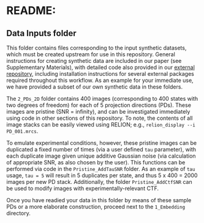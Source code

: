 # README: 
## Data Inputs folder

This folder contains files corresponding to the input synthetic datasets, which must be created upstream for use in this repository. General instructions for creating synthetic data are included in our paper (see Supplementary Materials), with detailed code also provided in our [external repository](https://github.com/evanseitz/cryoEM_synthetic_continua), including installation instructions for several external packages required throughout this workflow. As an example for your immediate use, we have provided a subset of our own synthetic data in these folders.

The `2_PDs_2D` folder contains 400 images (corresponding to 400 states with two degrees of freedom) for each of 5 projection directions (PDs). These images are pristine (SNR = infinity), and can be investigated immediately using code in other sections of this repository. To note, the contents of all image stacks can be easily viewed using RELION; e.g., `relion_display --i PD_001.mrcs`.

To emulate experimental conditions, however, these pristine images can be duplicated a fixed number of times (via a user defined `tau` parameter), with each duplicate image given unique additive Gaussian noise (via calculation of appropriate SNR, as also chosen by the user). This functions can be performed via code in the `Pristine_AddTauSNR` folder. As an example of `tau` usage, `tau = 5` will result in 5 duplicates per state, and thus 5 x 400 = 2000 images per new PD stack. Additionally, the folder `Pristine_AddCtfSNR` can be used to modify images with experimentally-relevant CTF.

Once you have readied your data in this folder by means of these sample PDs or a more elaborate construction, proceed next to the `1_Embedding` directory.
